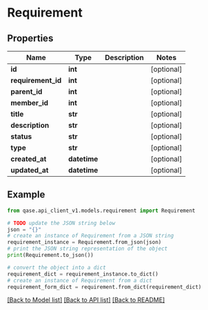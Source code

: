 # Requirement


## Properties

Name | Type | Description | Notes
------------ | ------------- | ------------- | -------------
**id** | **int** |  | [optional] 
**requirement_id** | **int** |  | [optional] 
**parent_id** | **int** |  | [optional] 
**member_id** | **int** |  | [optional] 
**title** | **str** |  | [optional] 
**description** | **str** |  | [optional] 
**status** | **str** |  | [optional] 
**type** | **str** |  | [optional] 
**created_at** | **datetime** |  | [optional] 
**updated_at** | **datetime** |  | [optional] 

## Example

```python
from qase.api_client_v1.models.requirement import Requirement

# TODO update the JSON string below
json = "{}"
# create an instance of Requirement from a JSON string
requirement_instance = Requirement.from_json(json)
# print the JSON string representation of the object
print(Requirement.to_json())

# convert the object into a dict
requirement_dict = requirement_instance.to_dict()
# create an instance of Requirement from a dict
requirement_form_dict = requirement.from_dict(requirement_dict)
```
[[Back to Model list]](../README.md#documentation-for-models) [[Back to API list]](../README.md#documentation-for-api-endpoints) [[Back to README]](../README.md)


